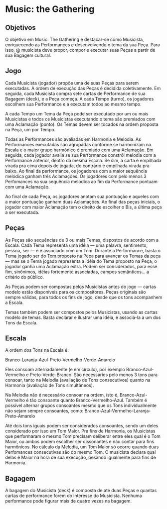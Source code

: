 # Music: the Gathering

## Objetivos

O objetivo em Music: The Gathering é destacar-se como Musicista, enriquecendo as
Performances e desenvolvendo o tema da sua Peça. Para isso, @ musicista deve
propor, compor e executar suas Peças a partir de sua Bagagem cultural.

## Jogo

Cada Musicista (jogador) propõe uma de suas Peças para serem executadas. A ordem
de execução das Peças é decidida coletivamente. Em seguida, cada Musicista
compra sete cartas de Performance de sua Bagagem (deck), e a Peça começa. A cada
Tempo (turno), os jogadores escolhem sua Performance e a executam todos ao mesmo
tempo.

A cada Tempo um Tema da Peça pode ser executado por um ou mais Musicistas e
todos os Musicistas executando o tema são premiados com uma Aclamação (ponto).
Os Temas devem ser tocados na ordem proposta na Peça, um por Tempo.

Todas as Performances são avaliadas em Harmonia e Melodia. As Performances
executadas são agrupadas conforme se harmonizam na Escala e o maior grupo
harmônico é premiado com uma Aclamação. Em seguida, cada jogador avalia se sua
Performance constrói melodia com a Performance anterior, dentro da mesma Escala.
Se sim, a carta é empilhada virada pra cima depois de jogada, do contrário é
empilhada virada pra baixo. Ao final da performance, os jogadores com a maior
sequência melódica ganham três Aclamações. Os jogadores com pelo menos 3
Perfomances na sua sequência melódica ao fim da Performance pontuam com uma
Aclamação.

Ao final de cada Peça, os jogadores anotam sua pontuação e aqueles com a maior
pontuação ganham duas Aclamações. Ao final das peças iniciais, o jogador com
maior Aclamação tem o direito de escolher o Bis, a última peça a ser executada.

## Peças

As Peças são sequências de 3 ou mais Temas, dispostos de acordo com a Escala.
Cada Tema representa uma idéia — uma palavra, sentimento, pessoa, ser — e é
associado com um Tom. Durante a Performance, basta o Tema jogado ser do Tom
proposto na Peça para avançar os Temas da peça — mas se o Tema jogado representa
a idéia do Tema proposto na Peça, o jogador ganha uma Aclamação extra. Podem ser
considerados, para esse fim, sinônimos, idéias fortemente associadas, campos
semânticos... a critério do público.

As Peças podem ser compostas pelos Musicistas antes do jogo — cartas modelo
estão disponíveis para os compositores. Peças originais são sempre válidas, para
todos os fins de jogo, desde que os tons acompanhem a Escala.

Temas também podem ser compostos pelos Musicistas, usando as cartas modelo de
temas. Basta declarar e ilustrar uma idéia, e associá-la a um dos Tons da
Escala.

## Escala

A ordem dos Tons na Escala é:

Branco-Laranja-Azul-Preto-Vermelho-Verde-Amarelo

Eles consoam alternadamente (e em círculo), por exemplo Branco-Azul-Vermelho e
Preto-Verde-Branco. São necessários pelo menos 3 tons para consoar, tanto na
Melodia (avaliação de Tons consecutivos) quanto na Harmonia (avaliação de Tons
simultâneos).

Na Melodia não é necessário consoar na ordem, isto é, Branco-Azul-Vermelho é
tão consoante quanto Branco-Vermelho-Azul. Também é possível alternar grupos
consoantes mesmo que os Tons individualmente não sejam sempre consoantes, como:
Branco-Azul-Vermelho-Laranja-Preto-Amarelo

Até dois tons iguais podem ser considerados consoantes, sendo um deles
considerado por isso um Tom Maior. Pra fins de Harmonia, os Musicistas que
performaram o mesmo Tom precisam deliberar entre eles qual é o Tom Maior, ou
ambos podem escolher ser dissonantes e não contar para fins harmônicos. No
cálculo da Melodia, um Tom Maior só ocorre quando duas Perfomances consecutivas
são do mesmo Tom. O musicista declara qual delas é Maior na hora de sua
execução, pesando igualmente para fins de Harmonia.

## Bagagem

A bagagem do Musicista (deck) é composta de até duas Peças e quantas cartas
de performance forem do interesse do Musicista. Nenhuma performance pode figurar
mais de quatro vezes na bagagem.
